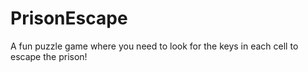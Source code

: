 # PrisonEscape
A fun puzzle game where you need to look for the keys in each cell to escape the prison!

